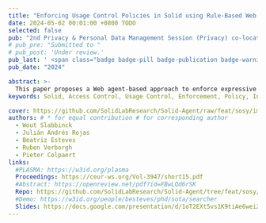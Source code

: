 ```yaml
---
title: "Enforcing Usage Control Policies in Solid using Rule-Based Web Agents"
date: 2024-05-02 00:01:00 +0800 TODO
selected: false
pub: "2nd Privacy & Personal Data Management Session (Privacy) co-located with the 2nd Solid Symposium (SoSy)"
# pub_pre: "Submitted to "
# pub_post: 'Under review.'
pub_last: ' <span class="badge badge-pill badge-publication badge-warning">Workshop</span>'
pub_date: "2024"

abstract: >-
  This paper proposes a Web agent-based approach to enforce expressive <a href="https://www.w3.org/TR/odrl-model/" target="_blank">ODRL</a> policies, including temporal constraints, within the <a href="https://solidproject.org/" target="_blank">Solid</a> ecosystem to enable dynamic, automated usage control over data resources.
keywords: Solid, Access Control, Usage Control, Enforcement, Policy, Intelligent software web agents

cover: https://github.com/SolidLabResearch/Solid-Agent/raw/feat/sosy/img/23-09-12_Philips-hue-solid(Architecture).png
authors: # * for equal contribution # for corresponding author
  - Wout Slabbinck
  - Julián Andrés Rojas
  - Beatriz Esteves
  - Ruben Verborgh
  - Pieter Colpaert
links:
  #PLASMA: https://w3id.org/plasma
  Proceedings: https://ceur-ws.org/Vol-3947/short15.pdf
  #Abstract: https://openreview.net/pdf?id=FBwLQd6rSK
  Repo: https://github.com/SolidLabResearch/Solid-Agent/tree/feat/sosy/
  #Demo: https://w3id.org/people/besteves/phd/sota/searcher
  Slides: https://docs.google.com/presentation/d/1oT2EXt5vs1K9tiAe6wei2vG_TradiPBfUEoWf9dMlYk
---
```

